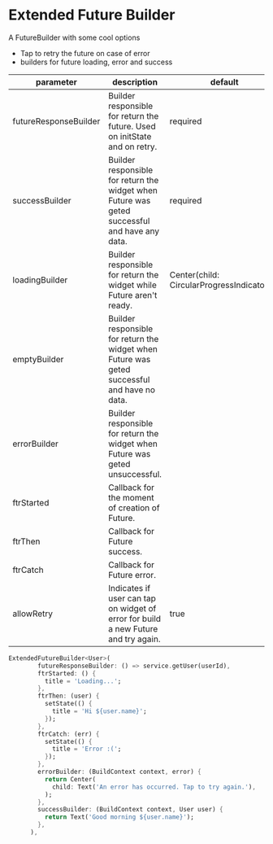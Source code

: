 # Extended Future Builder

A FutureBuilder with some cool options

- Tap to retry the future on case of error
- builders for future loading, error and success

| parameter             | description                                                                                   | default                                     |
|-----------------------|-----------------------------------------------------------------------------------------------|---------------------------------------------|
| futureResponseBuilder | Builder responsible for return the future. Used on initState and on retry.                    | required                                    |
| successBuilder        | Builder responsible for return the widget when Future was geted successful and have any data. | required                                    |
| loadingBuilder        | Builder responsible for return the widget while Future aren't ready.                          | Center(child: CircularProgressIndicator()); |
| emptyBuilder          | Builder responsible for return the widget when Future was geted successful and have no data.  |                                             |
| errorBuilder          | Builder responsible for return the widget when Future was geted unsuccessful.                 |                                             |
| ftrStarted            | Callback for the moment of creation of Future.                                                |                                             |
| ftrThen               | Callback for Future success.                                                                  |                                             |
| ftrCatch              | Callback for Future error.                                                                    |                                             |
| allowRetry            | Indicates if user can tap on widget of error for build a new Future and try again.            | true                                        |

```dart
ExtendedFutureBuilder<User>(
        futureResponseBuilder: () => service.getUser(userId),
        ftrStarted: () {
          title = 'Loading...';
        },
        ftrThen: (user) {
          setState(() {
            title = 'Hi ${user.name}';
          });
        },
        ftrCatch: (err) {
          setState(() {
            title = 'Error :(';
          });
        },
        errorBuilder: (BuildContext context, error) {
          return Center(
            child: Text('An error has occurred. Tap to try again.'),
          );
        },
        successBuilder: (BuildContext context, User user) {
          return Text('Good morning ${user.name}');
        },
      ),
```

